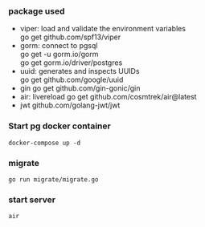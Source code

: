 ### package used
- viper: load and validate the environment variables  
  go get github.com/spf13/viper
- gorm: connect to pgsql  
  go get -u gorm.io/gorm  
  go get gorm.io/driver/postgres
- uuid: generates and inspects UUIDs  
  go get github.com/google/uuid
- gin
  go get github.com/gin-gonic/gin
- air: livereload
  go get github.com/cosmtrek/air@latest
- jwt
  github.com/golang-jwt/jwt

### Start pg docker container

```shell
docker-compose up -d
```

### migrate
```shell
go run migrate/migrate.go
```

### start server
```shell
air
```